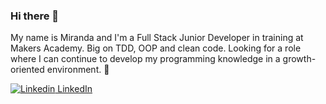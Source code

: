### Hi there 👋

My name is Miranda and I'm a Full Stack Junior Developer in training at Makers Academy. Big on TDD, OOP and clean code. Looking for a role where I can continue to develop my programming knowledge in a growth-oriented environment. 🌱

[![Linkedin](https://i.stack.imgur.com/gVE0j.png) LinkedIn](https://www.linkedin.com/in/miranda-w-8b3461156/)

<!--
**mirandaweston/mirandaweston** is a ✨ _special_ ✨ repository because its `README.md` (this file) appears on your GitHub profile.

Here are some ideas to get you started:

- 🔭 I’m currently working on ...
- 🌱 I’m currently learning ...
- 👯 I’m looking to collaborate on ...
- 🤔 I’m looking for help with ...
- 💬 Ask me about ...
- 📫 How to reach me: ...
- 😄 Pronouns: ...
- ⚡ Fun fact: ...
-->
